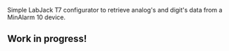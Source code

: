 Simple LabJack T7 configurator to retrieve analog's and digit's data from a MinAlarm 10 device.

Work in progress!
-----------------